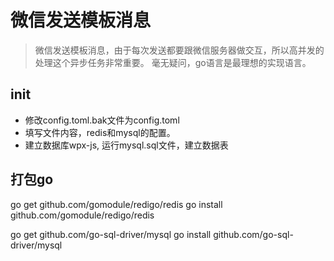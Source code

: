 # 微信发送模板消息

> 微信发送模板消息，由于每次发送都要跟微信服务器做交互，所以高并发的处理这个异步任务非常重要。
> 毫无疑问，go语言是最理想的实现语言。


## init

- 修改config.toml.bak文件为config.toml
- 填写文件内容，redis和mysql的配置。
- 建立数据库wpx-js, 运行mysql.sql文件，建立数据表

## 打包go

go get github.com/gomodule/redigo/redis
go install github.com/gomodule/redigo/redis

go get github.com/go-sql-driver/mysql
go install github.com/go-sql-driver/mysql

